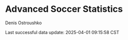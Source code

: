 # Advanced Soccer Statistics
Denis Ostroushko

<!-- gfm -->

Last successful data update: 2025-04-01 09:15:58 CST
